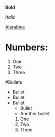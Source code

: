 **Bold**

*Italic*

[Alarabiya](http://www.alarabiya.net)

# Numbers:
1. One
2. Two
3. Three

#Bullets
- Bullet
- Bullet
- Bullet
  - Bullet
  - Another bullet
  1. One
  2. Two
  3. Three
